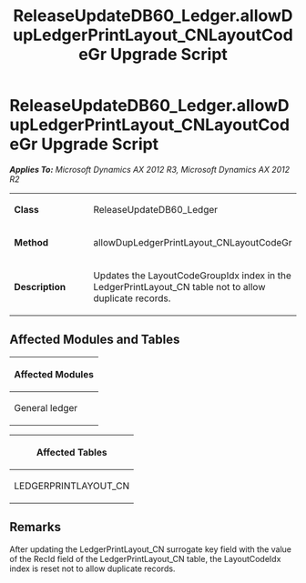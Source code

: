 ﻿---
title: ReleaseUpdateDB60_Ledger.allowDupLedgerPrintLayout_CNLayoutCodeGr Upgrade Script
TOCTitle: ReleaseUpdateDB60_Ledger.allowDupLedgerPrintLayout_CNLayoutCodeGr Upgrade Script
ms:assetid: 06419e53-a13a-3b2a-be88-29c83f69dae1
ms:mtpsurl: https://msdn.microsoft.com/en-us/library/JJ684739(v=AX.60)
ms:contentKeyID: 49706434
ms.date: 05/18/2015
mtps_version: v=AX.60
---

# ReleaseUpdateDB60\_Ledger.allowDupLedgerPrintLayout\_CNLayoutCodeGr Upgrade Script 


_**Applies To:** Microsoft Dynamics AX 2012 R3, Microsoft Dynamics AX 2012 R2_

<table>
<colgroup>
<col style="width: 50%" />
<col style="width: 50%" />
</colgroup>
<tbody>
<tr class="odd">
<td><p><strong>Class</strong></p></td>
<td><p>ReleaseUpdateDB60_Ledger</p></td>
</tr>
<tr class="even">
<td><p><strong>Method</strong></p></td>
<td><p>allowDupLedgerPrintLayout_CNLayoutCodeGr</p></td>
</tr>
<tr class="odd">
<td><p><strong>Description</strong></p></td>
<td><p>Updates the LayoutCodeGroupIdx index in the LedgerPrintLayout_CN table not to allow duplicate records.</p></td>
</tr>
</tbody>
</table>


## Affected Modules and Tables

<table>
<colgroup>
<col style="width: 100%" />
</colgroup>
<thead>
<tr class="header">
<th><p>Affected Modules</p></th>
</tr>
</thead>
<tbody>
<tr class="odd">
<td><p>General ledger</p></td>
</tr>
</tbody>
</table>


<table>
<colgroup>
<col style="width: 100%" />
</colgroup>
<thead>
<tr class="header">
<th><p>Affected Tables</p></th>
</tr>
</thead>
<tbody>
<tr class="odd">
<td><p>LEDGERPRINTLAYOUT_CN</p></td>
</tr>
</tbody>
</table>


## Remarks

After updating the LedgerPrintLayout\_CN surrogate key field with the value of the RecId field of the LedgerPrintLayout\_CN table, the LayoutCodeIdx index is reset not to allow duplicate records.

  


